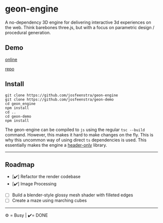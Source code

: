 # geon-engine
A no-dependency 3D engine for delivering interactive 3d experiences on the web. 
Think barebones three.js, but with a focus on parametric design / procedural generation.


## Demo
[online](http://josfeenstra.nl/project/geon/)

[repo](https://github.com/josfeenstra/geon-demo/)

## Install 
```
git clone https://github.com/josfeenstra/geon-engine
git clone https://github.com/josfeenstra/geon-demo
cd geon_engine
npm install
cd ..
cd geon-demo
npm install
```
The geon-engine can be compiled to `js` using the regular `tsc --build` command. 
However, this makes it hard to make changes on the fly. This is why this uncommon way of using direct `ts` dependencies is used. This essentially makes the engine a [header-only](https://en.wikipedia.org/wiki/Header-only) library.

--------------------------------------------------------------------

## Roadmap

- [✔️] Refactor the render codebase
- [✔️] Image Processing
- [ ] Build a blender-style glossy mesh shader with filleted edges
- [ ] Create a maze using marching cubes

<!--
## Notes

- We need things like a `Entity`, which has a `Model`, which has a `Material` + `Mesh`, which should include all needed info for a `Shader`.
- `Shaders` know what data to feed them. how should the rest of the code know this? 
- Entity needs a Model and Shader. 
- We need a `Shader` interface which enables us to only update that which needs updating.
  - can be done by decoupled loaders, like: `shader.loadCamera` / `shader.loadModel` / `shader.loadMaterial`. 
- TODO: create an `InstanceRenderer()`, which accepts 1 model and a whole bunch of position matrices.
  - Try to render a whole forest with them
 -->
_____________________________________________________________
⚙️ = Busy | ✔️= DONE 

